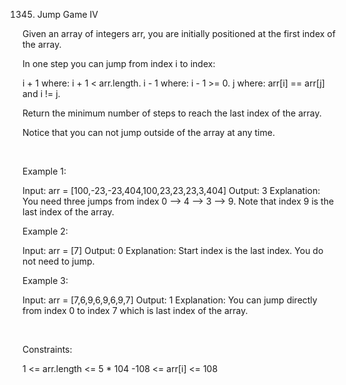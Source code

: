 1345. Jump Game IV

Given an array of integers arr, you are initially positioned at the first index of the array.

In one step you can jump from index i to index:

i + 1 where: i + 1 < arr.length.
i - 1 where: i - 1 >= 0.
j where: arr[i] == arr[j] and i != j.

Return the minimum number of steps to reach the last index of the array.

Notice that you can not jump outside of the array at any time.

 

Example 1:

Input: arr = [100,-23,-23,404,100,23,23,23,3,404]
Output: 3
Explanation: You need three jumps from index 0 --> 4 --> 3 --> 9. Note that index 9 is the last index of the array.


Example 2:

Input: arr = [7]
Output: 0
Explanation: Start index is the last index. You do not need to jump.


Example 3:

Input: arr = [7,6,9,6,9,6,9,7]
Output: 1
Explanation: You can jump directly from index 0 to index 7 which is last index of the array.


 

Constraints:

1 <= arr.length <= 5 * 104
-108 <= arr[i] <= 108
